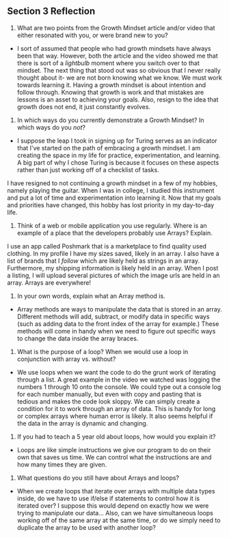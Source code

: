 ## Section 3 Reflection

1. What are two points from the Growth Mindset article and/or video that either resonated with you, or were brand new to you?

+ I sort of assumed that people who had growth mindsets have always been that way. However, both the article and the video showed me that there is sort of a _lightbulb_ moment where you switch over to that mindset.
The next thing that stood out was so obvious that I never really thought about it- we are not born knowing what we know. We must work towards learning it. Having a growth mindset is about intention and follow through. Knowing that growth is work and that mistakes are lessons is an asset to achieving your goals. Also, resign to the idea that growth does not end, it just constantly evolves.

1. In which ways do you currently demonstrate a Growth Mindset? In which ways do you _not_?

+ I suppose the leap I took in signing up for Turing serves as an indicator that I've started on the path of embracing a growth mindset. I am creating the space in my life for practice, experimentation, and learning. A big part of why I chose Turing is because it focuses on these aspects rather than just working off of a checklist of tasks.

I have resigned to not continuing a growth mindset in a few of my hobbies, namely playing the guitar. When I was in college, I studied this instrument and put a lot of time and experimentation into learning it. Now that my goals and priorities have changed, this hobby has lost priority in my day-to-day life.

1. Think of a web or mobile application you use regularly. Where is an example of a place that the developers probably use Arrays? Explain.

I use an app called Poshmark that is a marketplace to find quality used clothing. In my profile I have my sizes saved, likely in an array. I also have a list of brands that I _follow_ which are likely held as strings in an array. Furthermore, my shipping information is likely held in an array. When I post a listing, I will upload several pictures of which the image urls are held in an array. Arrays are everywhere!

1. In your own words, explain what an Array method is.

+ Array methods are ways to manipulate the data that is stored in an array. Different methods will add, subtract, or modify data in specific ways (such as adding data to the front index of the array for example.) These methods will come in handy when we need to figure out specific ways to change the data inside the array braces.

1. What is the purpose of a loop? When we would use a loop in conjunction with array vs. without?

+ We use loops when we want the code to do the grunt work of iterating through a list. A great example in the video we watched was logging the numbers 1 through 10 onto the console. We could type out a console log for each number manually, but even with copy and pasting that is tedious and makes the code look sloppy. We can simply create a condition for it to work through an array of data. This is handy for long or complex arrays where human error is likely. It also seems helpful if the data in the array is dynamic and changing.

1. If you had to teach a 5 year old about loops, how would you explain it?

+ Loops are like simple instructions we give our program to do on their own that saves us time. We can control what the instructions are and how many times they are given.  

1. What questions do you still have about Arrays and loops?

+ When we create loops that iterate over arrays with multiple data types inside, do we have to use if/else if statements to control how it is iterated over? I suppose this would depend on exactly how we were trying to manipulate our data... Also, can we have simultaneous loops working off of the same array at the same time, or do we simply need to duplicate the array to be used with another loop? 
